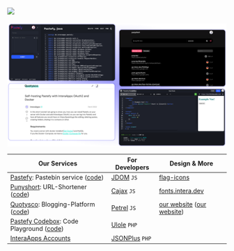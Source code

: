 
<br>

<a>
<picture>
<source media="(prefers-color-scheme: dark)" srcset="/images/logo-dark.svg">
<source media="(prefers-color-scheme: light)" srcset="/images/logo-light.svg" />
<img src="/branding/fw-logo.svg" width="200px" />
</picture>
</a>
<br>

<br>

<img src="/images/service-images.png">

<br>



| Our Services                                                                                                         | For Developers                                               | Design & More                                                                                   |
|----------------------------------------------------------------------------------------------------------------------|--------------------------------------------------------------|-------------------------------------------------------------------------------------------------|
| [Pastefy](https://pastefy.app): Pastebin service ([code](https://github.com/interaapps/pastefy))                     | [JDOM](https://github.com/interaapps/jdom) `JS`              | [flag-icons](https://github.com/interaapps/flag-icons)                                          |
| [Punyshort](https://puny.be): URL-Shortener ([code](https://github.com/interaapps/punyshort))                        | [Cajax](https://github.com/interaapps/cajax) `JS`            | [fonts.intera.dev](https://fonts.intera.dev/)                                                   |
| [Quotysco](https://quotysco.eu): Blogging-Platform     ([code](https://github.com/interaapps/quotysco))              | [Petrel](https://github.com/interaapps/Petrel) `JS`          | [our website](https://interaapps.de) ([our website](https://github.com/interaapps/new-website)) |
| [Pastefy Codebox](https://box.pastefy.app): Code Playground  ([code](https://github.com/interaapps/pastefy-codebox)) | [Ulole](https://github.com/interaapps/ulole-framework) `PHP` |                                                                                                 |
| [InteraApps Accounts](https://accounts.interaapps.de)                                                                | [JSONPlus](https://github.com/interaapps/jsonplus) `PHP`     |            

